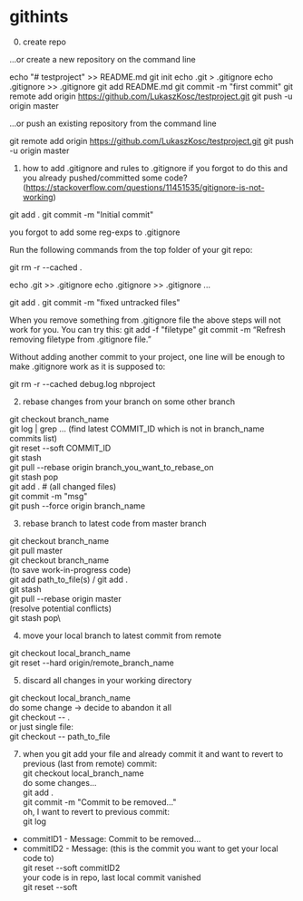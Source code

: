 # githints

0. create repo

…or create a new repository on the command line

echo "# testproject" >> README.md
git init
echo .git > .gitignore
echo .gitignore >> .gitignore
git add README.md
git commit -m "first commit"
git remote add origin https://github.com/LukaszKosc/testproject.git
git push -u origin master


…or push an existing repository from the command line

git remote add origin https://github.com/LukaszKosc/testproject.git
git push -u origin master


1. how to add .gitignore and rules to .gitignore if you forgot to do this and you already pushed/committed some code?
(https://stackoverflow.com/questions/11451535/gitignore-is-not-working)

git add .
git commit -m "Initial commit" 

you forgot to add some reg-exps to .gitignore

Run the following commands from the top folder of your git repo:

git rm -r --cached .

echo .git >> .gitignore
echo .gitignore >> .gitignore
...

git add .
git commit -m "fixed untracked files"

When you remove something from .gitignore file the above steps will not work for you. You can try this:
git add -f "filetype"
git commit -m “Refresh removing filetype from .gitignore file.”

Without adding another commit to your project, one line will be enough to make .gitignore work as it is supposed to:

git rm -r --cached debug.log nbproject

2. rebase changes from your branch on some other branch

git checkout branch_name\
git log | grep ... (find latest COMMIT_ID which is not in branch_name commits list)\
git reset --soft COMMIT_ID\
git stash\
git pull --rebase origin branch_you_want_to_rebase_on\
git stash pop\
git add . # (all changed files)\
git commit -m "msg"\
git push --force origin branch_name

3. rebase branch to latest code from master branch

git checkout branch_name\
git pull master\
git checkout branch_name \
(to save work-in-progress code)\
git add path_to_file(s) / git add .\
git stash\
git pull --rebase origin master\
(resolve potential conflicts)\
git stash pop\

4. move your local branch to latest commit from remote

git checkout local_branch_name\
git reset --hard origin/remote_branch_name

5. discard all changes in your working directory

git checkout local_branch_name\
do some change -> decide to abandon it all\
git checkout -- .\
or just single file:\
git checkout -- path_to_file

7. when you git add your file and already commit it and want to revert to previous (last from remote) commit:\
git checkout local_branch_name\
do some changes...\
git add . \
git commit -m "Commit to be removed..."\
oh, I want to revert to previous commit:\
git log
- commitID1 - Message: Commit to be removed...
- commitID2 - Message: (this is the commit you want to get your local code to)\
git reset --soft commitID2\
your code is in repo, last local commit vanished\
git reset --soft
